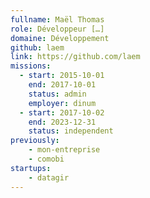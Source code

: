 ```yaml
---
fullname: Maël Thomas
role: Développeur […]
domaine: Développement
github: laem
link: https://github.com/laem
missions:
  - start: 2015-10-01
    end: 2017-10-01
    status: admin
    employer: dinum
  - start: 2017-10-02
    end: 2023-12-31
    status: independent
previously:
    - mon-entreprise
    - comobi
startups:
    - datagir
---
```


